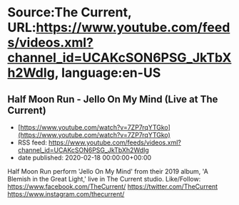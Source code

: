 # Source:The Current, URL:https://www.youtube.com/feeds/videos.xml?channel_id=UCAKcSON6PSG_JkTbXh2WdIg, language:en-US

## Half Moon Run - Jello On My Mind (Live at The Current)
 - [https://www.youtube.com/watch?v=7ZP7rqYTGko](https://www.youtube.com/watch?v=7ZP7rqYTGko)
 - RSS feed: https://www.youtube.com/feeds/videos.xml?channel_id=UCAKcSON6PSG_JkTbXh2WdIg
 - date published: 2020-02-18 00:00:00+00:00

Half Moon Run perform 'Jello On My Mind' from their 2019 album, 'A Blemish in the Great Light,' live in The Current studio.
Like/Follow:
https://www.facebook.com/TheCurrent/
https://twitter.com/TheCurrent
https://www.instagram.com/thecurrent/

